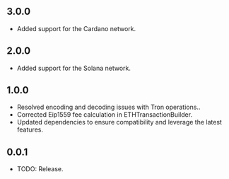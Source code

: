 ## 3.0.0
- Added support for the Cardano network.


## 2.0.0
- Added support for the Solana network.

## 1.0.0
- Resolved encoding and decoding issues with Tron operations..
- Corrected Eip1559 fee calculation in ETHTransactionBuilder.
- Updated dependencies to ensure compatibility and leverage the latest features.

## 0.0.1

* TODO: Release.


